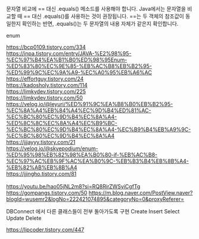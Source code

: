문자열 비교에 == 대신 .equals() 메소드를 사용해야 합니다. Java에서는 문자열을 비교할 때 == 대신 .equals()를 사용하는 것이 권장됩니다. ==는 두 객체의 참조값이 동일한지 확인하는 반면, .equals()는 두 문자열의 내용 자체가 같은지 확인합니다. <br>


enum<br>

https://bcp0109.tistory.com/334<br>
https://inpa.tistory.com/entry/JAVA-%E2%98%95-%EC%97%B4%EA%B1%B0%ED%98%95Enum-%ED%83%80%EC%9E%85-%EB%AC%B8%EB%B2%95-%ED%99%9C%EC%9A%A9-%EC%A0%95%EB%A6%AC<br>
https://effortguy.tistory.com/24<br>
https://kadosholy.tistory.com/114<br>
https://limkydev.tistory.com/225<br>
https://limkydev.tistory.com/50<br>
https://velog.io/@leyuri/%ED%91%9C%EA%B8%B0%EB%B2%95-%EC%8A%A4%EB%84%A4%EC%9D%B4%ED%81%AC-%EC%BC%80%EC%9D%B4%EC%8A%A4-%ED%8C%8C%EC%8A%A4%EC%B9%BC-%EC%BC%80%EC%9D%B4%EC%8A%A4-%EC%B9%B4%EB%A9%9C-%EC%BC%80%EC%9D%B4%EC%8A%A4<br>
https://jjjayyy.tistory.com/21<br>
https://velog.io/@skyepodium/enum-%ED%95%98%EB%82%98%EA%B0%80-if-%EB%AC%B8-%EC%97%AC%EB%9F%AC%EA%B0%9C-%EB%B3%B4%EB%8B%A4-%EB%82%AB%EB%8B%A4<br>
https://jjingho.tistory.com/81
<br><br>
https://youtu.be/hao05jNL2m8?si=RQ8RirZWSyiCgfTg
https://gompangs.tistory.com/50
https://m.blog.naver.com/PostView.naver?blogId=wusemr2&logNo=222421074895&categoryNo=0&proxyReferer=

DBConnect 에서 다른 클래스들이 전부 돌아가도록 구현
Create
Insert
Select
Update
Delete


https://lipcoder.tistory.com/447
